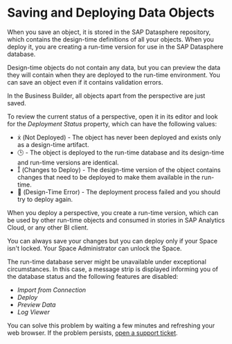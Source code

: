<!-- loiodfe2cd0806ca44838d336aca47916e99 -->

<link rel="stylesheet" type="text/css" href="../css/sap-icons.css"/>

# Saving and Deploying Data Objects

When you save an object, it is stored in the SAP Datasphere repository, which contains the design-time definitions of all your objects. When you deploy it, you are creating a run-time version for use in the SAP Datasphere database.

Design-time objects do not contain any data, but you can preview the data they will contain when they are deployed to the run-time environment. You can save an object even if it contains validation errors.

In the Business Builder, all objects apart from the perspective are just saved.

To review the current status of a perspective, open it in its editor and look for the *Deployment Status* property, which can have the following values:

-   <span class="SAP-icons-V5"></span> \(Not Deployed\) - The object has never been deployed and exists only as a design-time artifact.
-   :clock3: - The object is deployed to the run-time database and its design-time and run-time versions are identical.
-   <span class="SAP-icons-V5"></span> \(Changes to Deploy\) - The design-time version of the object contains changes that need to be deployed to make them available in the run-time.
-   <span class="FPA-icons-V3"></span> \(Design-Time Error\) - The deployment process failed and you should try to deploy again.

When you deploy a perspective, you create a run-time version, which can be used by other run-time objects and consumed in stories in SAP Analytics Cloud, or any other BI client.

You can always save your changes but you can deploy only if your Space isn't locked. Your Space Administrator can unlock the Space.

The run-time database server might be unavailable under exceptional circumstances. In this case, a message strip is displayed informing you of the database status and the following features are disabled:

-   *Import from Connection*
-   *Deploy*
-   *Preview Data*
-   *Log Viewer*

You can solve this problem by waiting a few minutes and refreshing your web browser. If the problem persists, [open a support ticket](https://launchpad.support.sap.com/#incident/solution).

